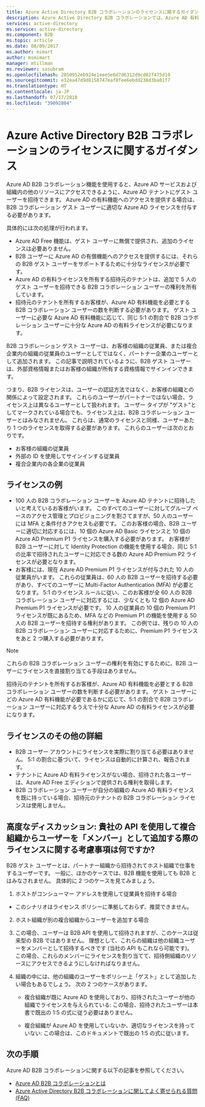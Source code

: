 ```yaml
---
title: Azure Active Directory B2B コラボレーションのライセンスに関するガイダンス | Microsoft Docs
description: Azure Active Directory B2B コラボレーションでは、Azure AD 有料ライセンスは必要ありませんが、B2B ゲスト ユーザー用の有料機能を利用することもできます。
services: active-directory
ms.service: active-directory
ms.component: B2B
ms.topic: article
ms.date: 08/09/2017
ms.author: mimart
author: msmimart
manager: mtillman
ms.reviewer: sasubram
ms.openlocfilehash: 2050952eb924e1eee5e6d7d6312d9cd02f475d10
ms.sourcegitcommit: e32ea47d9d8158747eaf8fee6ebdd238d3ba01f7
ms.translationtype: HT
ms.contentlocale: ja-JP
ms.lasthandoff: 07/17/2018
ms.locfileid: "39092804"
---
```

# <a name="azure-active-directory-b2b-collaboration-licensing-guidance"></a>Azure Active Directory B2B コラボレーションのライセンスに関するガイダンス

Azure AD B2B コラボレーション機能を使用すると、Azure AD サービスおよび組織内の他のリソースにアクセスできるように、Azure AD テナントにゲスト ユーザーを招待できます。 Azure AD の有料機能へのアクセスを提供する場合は、B2B コラボレーション ゲスト ユーザーに適切な Azure AD ライセンスを付与する必要があります。 

具体的には次の処理が行われます。
* Azure AD Free 機能は、ゲスト ユーザーに無償で提供され、追加のライセンスは必要ありません。
* B2B ユーザーに Azure AD の有償機能へのアクセスを提供するには、それらの B2B ゲスト ユーザーをサポートするために十分なライセンスが必要です。
* Azure AD の有料ライセンスを所有する招待元のテナントは、追加で 5 人のゲスト ユーザーを招待できる B2B コラボレーション ユーザーの権利を所有しています。
* 招待元のテナントを所有するお客様が、Azure AD 有料機能を必要とする B2B コラボレーション ユーザーの数を判断する必要があります。 ゲスト ユーザーに必要な Azure AD 有料機能に応じて、同じ 5:1 の割合で B2B コラボレーション ユーザーに十分な Azure AD の有料ライセンスが必要になります。

B2B コラボレーション ゲスト ユーザーは、お客様の組織の従業員、または複合企業内の組織の従業員のユーザーとしてではなく、パートナー企業のユーザーとして追加されます。 この記事で説明されているように、B2B ゲスト ユーザーは、外部資格情報またはお客様の組織が所有する資格情報でサインインできます。 

つまり、B2B ライセンスは、ユーザーの認証方法ではなく、お客様の組織との関係によって設定されます。 これらのユーザーがパートナーではない場合、ライセンス上は異なるユーザーとして扱われます。 ユーザー タイプが "ゲスト"としてマークされている場合でも、ライセンス上は、B2B コラボレーション ユーザーとはみなされません。 これらは、通常のライセンスと同様、ユーザーあたり 1 つのライセンスを取得する必要があります。 これらのユーザーは次のとおりです。
* お客様の組織の従業員
* 外部の ID を使用してサインインする従業員
* 複合企業内の各企業の従業員


## <a name="licensing-examples"></a>ライセンスの例
- 100 人の B2B コラボレーション ユーザーを Azure AD テナントに招待したいと考えているお客様がいます。 このすべてのユーザーに対してグループ ベースのアクセス管理とプロビジョニングを割さてますが、50 人のユーザーには MFA と条件付きアクセスも必要です。 このお客様の場合、B2B ユーザーに適切に対応するには、10 個の Azure AD Basic ライセンスと 10 個の Azure AD Premium P1 ライセンスを購入する必要があります。 お客様が B2B ユーザーに対して Identity Protection の機能を使用する場合、同じ 5:1 の比率で招待されたユーザーに対応できる数の Azure AD Premium P2 ライセンスが必要となります。
- お客様には、現在 Azure AD Premium P1 ライセンスが付与された 10 人の従業員がいます。 これらの従業員は、60 人の B2B ユーザーを招待する必要があり、すべてのユーザーに Multi-Factor Authentication (MFA) が必要となります。 5:1 のライセンス ルールに従い、このお客様が全 60 人の B2B コラボレーション ユーザーに対応するには、少なくとも 12 個の Azure AD Premium P1 ライセンスが必要です。 10 人の従業員の 10 個の Premium P1 ライセンスが既にあるため、MFA などの Premium P1 の機能を使用する 50 人の B2B ユーザーを招待する権利があります。 この例では、残りの 10 人の B2B コラボレーション ユーザーに対応するために、Premium P1 ライセンスをあと 2 つ購入する必要があります。

> [!NOTE]
> これらの B2B コラボレーション ユーザーの権利を有効にするために、B2B ユーザーにライセンスを直接割り当てる手段はありません。

招待元のテナントを所有するお客様が、Azure AD 有料機能を必要とする B2B コラボレーション ユーザーの数を判断する必要があります。 ゲスト ユーザーにどの Azure AD 有料機能が必要であるかに応じて、5:1 の割合で B2B コラボレーション ユーザーに対応するうえで十分な Azure AD の有料ライセンスが必要になります。 

## <a name="additional-licensing-details"></a>ライセンスのその他の詳細
- B2B ユーザー アカウントにライセンスを実際に割り当てる必要はありません。 5:1 の割合に基づいて、ライセンスは自動的に計算され、報告されます。
- テナントに Azure AD 有料ライセンスがない場合、招待された各ユーザーは、Azure AD Free エディションで提供される権利を取得します。
- B2B コラボレーション ユーザーが自分の組織の Azure AD 有料ライセンスを既に持っている場合、招待元のテナントの B2B コラボレーション ライセンスは使用しません。

## <a name="advanced-discussion-what-are-the-licensing-considerations-when-we-add-users-from-a-conglomerate-organization-as-members-using-your-apis"></a>高度なディスカッション: 貴社の API を使用して複合組織からユーザーを「メンバー」として追加する際のライセンスに関する考慮事項は何ですか?
B2B ゲスト ユーザーとは、パートナー組織から招待されてホスト組織で仕事をするユーザーです。 一般に、ほかのケースでは、B2B 機能を使用しても B2B とはみなされません。 具体的に 2 つのケースを見てみましょう。

1. ホストがコンシューマー アドレスを使用して従業員を招待する場合
  * このシナリオはライセンス ポリシーに準拠しておらず、推奨できません。

2. ホスト組織が別の複合組織からユーザーを追加する場合
  1. この場合、ユーザーは B2B API を使用して招待されますが、このケースは従来型の B2B ではありません。 理想として、これらの組織は他の組織ユーザーをメンバーとして招待するべきです (当社の API もこれなら可能です)。 この場合、これらのメンバーにライセンスを割り当てて、招待側組織のリソースにアクセスできるようにしなければなりません。

  2. 組織の中には、他の組織のユーザーをポリシー上「ゲスト」として追加したい場合もあるでしょう。 次の 2 つのケースがあります。
      * 複合組織が既に Azure AD を使用しており、招待されたユーザーが他の組織でライセンスを与えられている: この場合、招待されたユーザーは本書で既出の 1:5 の式に従う必要はありません。 

      * 複合組織が Azure AD を使用していないか、適切なライセンスを持っていない: この場合は、このドキュメントで既出の 1:5 の式に従います。

## <a name="next-steps"></a>次の手順

Azure AD B2B コラボレーションに関する以下の記事を参照してください。

* [Azure AD B2B コラボレーションとは](what-is-b2b.md)
* [Azure Active Directory B2B コラボレーションに関してよく寄せられる質問 (FAQ)](faq.md)
